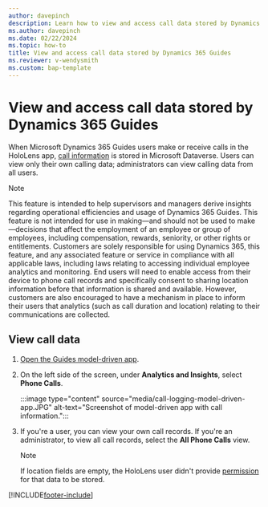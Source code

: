 ```yaml
---
author: davepinch
description: Learn how to view and access call data stored by Dynamics 365 Guides.
ms.author: davepinch
ms.date: 02/22/2024
ms.topic: how-to
title: View and access call data stored by Dynamics 365 Guides
ms.reviewer: v-wendysmith
ms.custom: bap-template
---
```


# View and access call data stored by Dynamics 365 Guides

When Microsoft Dynamics 365 Guides users make or receive calls in the HoloLens app, [call information](call-data-logs.md) is stored in Microsoft Dataverse. Users can view only their own calling data; administrators can view calling data from all users.

> [!NOTE]
> This feature is intended to help supervisors and managers derive insights regarding operational efficiencies and usage of Dynamics 365 Guides. This feature is not intended for use in making—and should not be used to make—decisions that affect the employment of an employee or group of employees, including compensation, rewards, seniority, or other rights or entitlements. Customers are solely responsible for using Dynamics 365, this feature, and any associated feature or service in compliance with all applicable laws, including laws relating to accessing individual employee analytics and monitoring. End users will need to enable access from their device to phone call records and specifically consent to sharing location information before that information is shared and available. However, customers are also encouraged to have a mechanism in place to inform their users that analytics (such as call duration and location) relating to their communications are collected.

## View call data

1. [Open the Guides model-driven app](open-model-driven-app.md).

1. On the left side of the screen, under **Analytics and Insights**, select **Phone Calls**.

   :::image type="content" source="media/call-logging-model-driven-app.JPG" alt-text="Screenshot of model-driven app with call information.":::
  
1. If you're a user, you can view your own call records. If you're an administrator, to view all call records, select the **All Phone Calls** view.

   > [!NOTE]
   > If location fields are empty, the HoloLens user didn't provide [permission](hololens-permissions.md) for that data to be stored.

[!INCLUDE[footer-include](../includes/footer-banner.md)]
